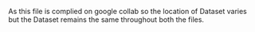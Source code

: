As this file is complied on google collab so the location of Dataset varies but the Dataset remains the same throughout both the files.
